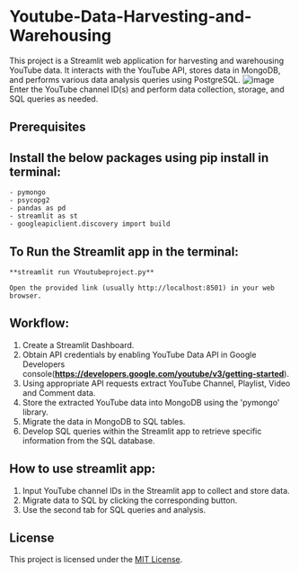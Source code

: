 # Youtube-Data-Harvesting-and-Warehousing
This project is a Streamlit web application for harvesting and warehousing YouTube data. It interacts with the YouTube API, stores data in MongoDB, and performs various data analysis queries using PostgreSQL.
![image](https://github.com/Kow1214/Youtube-Data-Harvesting-and-Warehousing/assets/121381571/5a5df876-7f5e-4fa9-8485-c0f89a70e1ca)
Enter the YouTube channel ID(s) and perform data collection, storage, and SQL queries as needed.

## Prerequisites

  ## Install the below packages using pip install in terminal:

    - pymongo
    - psycopg2
    - pandas as pd
    - streamlit as st
    - googleapiclient.discovery import build

  ## To Run the Streamlit app in the terminal:

    **streamlit run VYoutubeproject.py**
    
    Open the provided link (usually http://localhost:8501) in your web browser.


## Workflow:
1. Create a Streamlit Dashboard.
2. Obtain API credentials by enabling YouTube Data API in Google Developers console(**https://developers.google.com/youtube/v3/getting-started**).
3. Using appropriate API requests extract YouTube Channel, Playlist, Video and Comment data.
4. Store the extracted YouTube data into MongoDB using the 'pymongo' library.
5. Migrate the data in MongoDB to SQL tables.
6. Develop SQL queries within the Streamlit app to retrieve specific information from the SQL database.

## How to use streamlit app:
1. Input YouTube channel IDs in the Streamlit app to collect and store data.
2. Migrate data to SQL by clicking the corresponding button.
3. Use the second tab for SQL queries and analysis.


## License

This project is licensed under the [MIT License](LICENSE).

